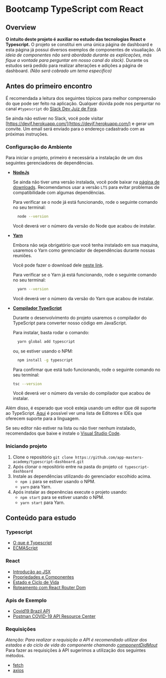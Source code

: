 # Bootcamp TypeScript com React

## Overview

**O intuito deste projeto é auxiliar no estudo das tecnologias React e Typescript.**
O projeto se constitui em uma única página de dashboard e esta página já possui diversos exemplos de componentes de visualiação. _(A ideia de componentes não será abordada durante as explicações, más fique a vontade para perguntar em nosso canal do slack)_.
Durante os estudos será pedido para realizar alterações e adições a página de dashboard. _(Não será cobrado um tema especifico)_

## Antes do primeiro encontro

É recomendada a leitura dos seguintes tópicos para melhor compreensão do que pode ser feito na aplicação. Qualquer dúvida pode nos perguntar no canal `#typescript` do [Slack Dev Juiz de Fora](http://devjf.slack.com/).

Se ainda não estiver no Slack, você pode visitar [https://devjf.herokuapp.com/](https://devjf.herokuapp.com/) e gerar um convite. Um email será enviado para o endereço cadastrado com as próximas instruções.

### Configuração do Ambiente

Para iniciar o projeto, primeiro é necessária a instalação de um dos seguintes gerenciadores de dependências.

- [**NodeJs**](https://nodejs.org/en/)
  
  Se ainda não tiver uma versão instalada, você pode baixar na [página de downloads](https://nodejs.org/en/download/). Recomendamos usar a versão `LTS` para evitar problemas de compatibilidade com algumas dependências.
  
  Para verificar se o node já está funcionando, rode o seguinte comando no seu terminal:

  ```sh
    node --version
  ```

  Você deverá ver o número da versão do Node que acabou de instalar.

- [**Yarn**](https://classic.yarnpkg.com/en/)

  Embora não seja obrigatório que você tenha instalado em sua maquina, usaremos o Yarn como gerenciador de dependências durante nossas reuniões.

  Você pode fazer o download dele [neste link](https://classic.yarnpkg.com/en/docs/install).

  Para verificar se o Yarn já está funcionando, rode o seguinte comando no seu terminal:

  ```sh
    yarn --version
  ```

  Você deverá ver o número da versão do Yarn que acabou de instalar.

- [**Compilador TypeScript**](https://www.typescriptlang.org/)

  Durante o desenvolvimento do projeto usaremos o compilador do TypeScript para converter nosso código em JavaScript.
  
  Para instalar, basta rodar o comando:

  ```sh
    yarn global add typescript
  ```

  ou, se estiver usando o NPM:

  ```sh
    npm install -g typescript
  ```

  Para confirmar que está tudo funcionando, rode o seguinte comando no seu terminal:
  
  ```sh
  tsc --version
  ```

  Você deverá ver o número da versão do compilador que acabou de instalar.

Além disso, é esperado que você esteja usando um editor que dê suporte ao TypeScript. [Aqui](https://github.com/Microsoft/TypeScript/wiki/TypeScript-Editor-Support) é possível ver uma lista de Editores e IDEs que oferecem suporte para a linguagem.

Se seu editor não estiver na lista ou não tiver nenhum instalado, recomendados que baixe e instale o [Visual Studio Code](https://code.visualstudio.com/).

### Iniciando projeto

1. Clone o repositório `git clone https://github.com/app-masters-academy/typescript-dashboard.git`
2. Após clonar o repositório entre na pasta do projeto `cd typescript-dashboard`
3. Instale as dependências utilizando do gerenciador escolhido acima.
   - `npm i` para se estiver usando o NPM.
   - `yarn` para Yarn.
4. Após instalar as depenências execute o projeto usando:
   - `npm start` para se estiver usando o NPM.
   - `yarn start` para Yarn.
  
## Conteúdo para estudo

### Typescript

- [O que é Typescript](https://imasters.com.br/dotnet/net-o-que-e-typescript-e-quais-os-seus-beneficios)
- [ECMAScript](https://medium.com/trainingcenter/afinal-javascript-e-ecmascript-s%C3%A3o-a-mesma-coisa-498374abbc47)

### React

- [Introdução ao JSX](https://pt-br.reactjs.org/docs/introducing-jsx.html)
- [Propriedades e Componentes](https://pt-br.reactjs.org/docs/components-and-props.html)
- [Estado e Ciclo de Vida](https://pt-br.reactjs.org/docs/state-and-lifecycle.html)
- [Roteamento com React Router Dom](https://blog.rocketseat.com.br/paginacao-react-router/)
  
### Apis de Exemplo

- [Covid19 Brazil API](https://covid19-brazil-api-docs.now.sh/)
- [Postman COVID-19 API Resource Center](https://covid-19-apis.postman.com/)

### Requisições

_Atenção: Para realizar a requisição a API é recomendado utilizar dos estados e do ciclo de vida do componente chamando [componentDidMout](https://pt-br.reactjs.org/docs/state-and-lifecycle.html#adding-lifecycle-methods-to-a-class)_
Para fazer as requisições à API sugerimos a utilização dos seguintes métodos.

- [fetch](https://reactnative.dev/docs/network)
- [axios](https://github.com/axios/axios)
